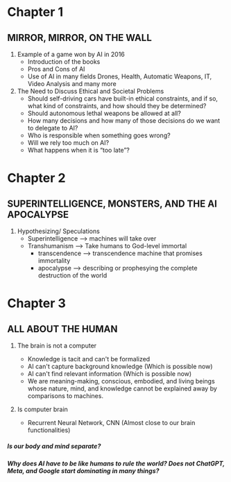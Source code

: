 # Chapter 1
## MIRROR, MIRROR, ON THE WALL

1. Example of a game won by AI in 2016
     - Introduction of the books
     - Pros and Cons of AI
     - Use of AI in many fields Drones, Health, Automatic Weapons, IT, Video Analysis and many more
2. The Need to Discuss Ethical and Societal Problems
     - Should self-driving cars have built-in ethical constraints, and if so, what kind of constraints, and how should they be determined?
     - Should autonomous lethal weapons be allowed at all?
     - How many decisions and how many of those decisions do we want to delegate to AI?
     - Who is responsible when something goes wrong?
     - Will we rely too much on AI?
     - What happens when it is “too late”?

# Chapter 2
## SUPERINTELLIGENCE, MONSTERS, AND THE AI APOCALYPSE
1. Hypothesizing/ Speculations
     - Superintelligence --> machines will take over
     - Transhumanism --> Take humans to God-level immortal
          - transcendence --> transcendence machine that promises immortality
          - apocalypse --> describing or prophesying the complete destruction of the world
      

# Chapter 3
## ALL ABOUT THE HUMAN
1. The brain is not a computer
     - Knowledge is tacit and can't be formalized
     - AI can't capture background knowledge (Which is possible now)
     - AI can't find relevant information (Which is possible now)
     - We are meaning-making, conscious, embodied, and living beings whose nature, mind, and knowledge cannot be explained away by comparisons to machines.

  
2. Is computer brain
     - Recurrent Neural Network, CNN (Almost close to our brain functionalities)
##### Is our body and mind separate?
##### Why does AI have to be like humans to rule the world? Does not ChatGPT, Meta, and Google start dominating in many things?
